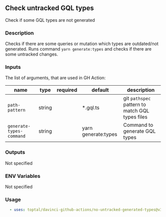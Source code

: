 ## Check untracked GQL types

Check if some GQL types are not generated

### Description

Checks if there are some queries or mutation which types are outdated/not generated. Runs command `yarn generate:types` and checks if there are some untracked changes.

### Inputs

The list of arguments, that are used in GH Action:

| name                     | type   | required | default             | description                                     |
| ------------------------ | ------ | -------- | ------------------- | ----------------------------------------------- |
| `path-pattern`           | string |          | \*.gql.ts           | git `pathspec` pattern to match GQL types files |
| `generate-types-command` | string |          | yarn generate:types | Command to generate GQL types                   |

### Outputs

Not specified

### ENV Variables

Not specified

### Usage

```yaml
  - uses: toptal/davinci-github-actions/no-untracked-generated-types@v3.0.1
```
